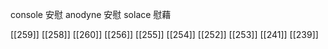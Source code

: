 




console 安慰
anodyne 安慰
solace 慰藉

[[259]]
[[258]]
[[260]]
[[256]]
[[255]]
[[254]]
[[252]]
[[253]]
[[241]]
[[239]]